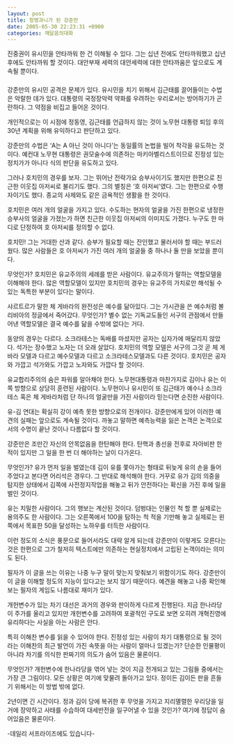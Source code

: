 ```yaml
---
layout: post
title: 청맹과니가 된 강준만
date: 2005-05-30 22:23:31 +0900
categories: 깨달음의대화
---
```

진중권이 유시민을 안타까워 한 건 이해될 수 있다. 그는 십년 전에도 안타까워했고 십년 후에도 안타까워 할 것이다. 대안부재 세력의 대안세력에 대한 안타까움은 앞으로도 계속될 뿐이다.
  

  
###
  

  
강준만의 유시민 공격은 문제가 있다. 유시민을 치기 위해서 김근태를 끌어들이는 수법은 악랄한 데가 있다. 대통령의 국정장악력 약화를 우려하는 우리로서는 방어하기가 곤란하다. 그 약점을 비집고 들어온 것이다.
  

  
개인적으로는 이 시점에 정동영, 김근태를 언급하지 않는 것이 노무현 대통령 퇴임 후의 30년 계획을 위해 유익하다고 판단하고 있다.
  

  
강준만의 수법은 ‘A는 A 아닌 것이 아니다’는 동일률의 논법을 빌어 착각을 유도하는 것이다. 예컨대 노무현 대통령은 권모술수에 의존하는 마키아벨리스트이므로 진정성 있는 정치가가 아니다 식의 판단을 유도하고 있다.
  

  
그러나 호치민의 경우를 보자. 그는 뛰어난 전략가요 승부사이기도 했지만 한편으로 친근한 이웃집 아저씨로 불리기도 했다. 그의 별칭은 ‘호 아저씨’였다. 그는 한편으로 수행자이기도 했다. 종교의 사제와도 같은 금욕적인 생활을 한 것이다.
  

  
호치민은 여러 개의 얼굴을 가지고 있다. 수도하는 현자의 얼굴을 가진 한편으로 냉정한 승부사의 얼굴을 가졌는가 하면 친근한 이웃집 아저씨의 이미지도 가졌다. 누구도 한 마디로 단정하여 호 아저씨를 정의할 수 없다.
  

  
호치민! 그는 거대한 산과 같다. 승부가 필요할 때는 잔인했고 물러서야 할 때는 부드러웠다. 많은 사람들은 호 아저씨가 가진 여러 개의 얼굴들 중 하나나 둘 만을 보았을 뿐이다.
  

  
무엇인가? 호치민은 유교주의의 세례를 받은 사람이다. 유교주의가 말하는 역할모델을 이해해야 한다. 많은 역할모델이 있지만 호치민의 경우는 유교주의 가치로만 해석될 수 있는 독특한 부분이 있다는 말이다.
  

  
샤르트르가 말한 체 게바라의 완전성은 예수를 닮아있다. 그는 가시관을 쓴 예수처럼 볼리비아의 정글에서 죽어갔다. 무엇인가? 별수 없는 기독교도들인 서구의 관점에서 만들어낸 역할모델은 결국 예수를 닮을 수밖에 없다는 거다.
  

  
동양의 경우는 다르다. 소크라테스는 독배를 마셨지만 공자는 십자가에 매달리지 않았다. 석가는 장수했고 노자는 더 오래 살았다. 호치민의 역할 모델은 서구의 그것 곧 체 게바라 모델과 다르고 예수모델과 다르고 소크라테스모델과도 다른 것이다. 호치민은 공자와 가깝고 석가와도 가깝고 노자와도 가깝다 할 것이다.
  

  
유교합리주의의 숨은 파워를 알아채야 한다. 노무현대통령과 마찬가지로 김이나 유는 이쪽 방향으로 상당히 훈련된 사람이다. 노무현이나 유시민이 또 김근태가 예수나 소크라테스 혹은 체 게바라처럼 단 하나의 얼굴만을 가진 사람이라 믿는다면 순진한 사람이다.
  

  
유-김 연대는 확실히 강이 예측 못한 방향으로의 전개이다. 강준만에게 있어 이러한 예견의 실패는 앞으로도 계속될 것이다. 까놓고 말하면 예측능력을 잃은 논객은 논객으로서의 수명이 끝난 것이나 다름없다 할 것이다.
  

  
강준만은 조만간 자신의 안목없음을 한탄해야 한다. 탄핵과 총선을 전후로 자아비판 한 적이 있지만 그 일을 한 번 더 해야하는 날이 다가온다.
  

  
무엇인가? 유가 먼저 일을 벌였는데 김이 유를 쫓아가는 형태로 뒤늦게 유의 손을 들어주었다고 본다면 어리석은 경우다. 그 반대로 해석해야 한다. 거꾸로 유가 김의 의중을 탐지한 상태에서 김쪽에 사전정지작업을 해놓고 뒤가 안전하다는 확신을 가진 후에 일을 벌인 것이다.
  

  
유는 치밀한 사람이다. 그의 행보는 계산된 것이다. 덤벙대는 인물인 척 할 뿐 실제로는 용의주도 한 사람이다. 그는 오른쪽에서 100을 탐하는 척 적을 기만해 놓고 실제로는 왼쪽에서 목표한 50을 달성하는 노하우를 터득한 사람이다.
  

  
이런 정도의 소식은 풍문으로 들어서라도 대략 알게 되는데 강준만이 이렇게도 모른다는 것은 한편으로 그가 철저히 텍스트에만 의존하는 현실정치에서 고립된 논객이라는 의미도 된다.
  

  
필자가 이 글을 쓰는 이유는 나중 누구 말이 맞는지 맞춰보기 위함이기도 하다. 강준만이 이 글을 이해할 정도의 지능이 있다고는 보지 않기 때문이다. 예견을 해놓고 나중 확인해 보는 필자의 게임도 나름대로 재미가 있다.
  

  
개헌변수가 있는 차기 대선은 과거의 경우와 판이하게 다르게 진행된다. 지금 한나라당이 주가를 올리고 있지만 개헌변수를 고려하여 포괄적인 구도로 보면 오히려 개혁진영에 유리하다는 사실을 아는 사람은 안다.
  

  
특히 이해찬 변수를 읽을 수 있어야 한다. 진정성 있는 사람이 차기 대통령으로 될 것이라는 이해찬의 최근 발언이 가진 속뜻을 아는 사람이 얼마나 있겠는가? 단순한 인물평이 아니라 차기를 의식한 판짜기의 의도가 숨어 있음은 물론이다.
  

  
무엇인가? 개헌변수에 한나라당을 엮어 넣는 것이 지금 전개되고 있는 그림들 중에서는 가장 큰 그림이다. 모든 상황은 여기에 맞물려 돌아가고 있다. 정이든 김이든 판을 흔들기 위해서는 이 방법 밖에 없다.
  

  
2년이면 긴 시간이다. 정과 김이 당에 복귀한 후 무엇을 가지고 지리멸렬한 우리당을 일거에 장악하고 사태를 수습하여 대세반전을 일구어낼 수 있을 것인가? 여기에 정답이 숨어있음은 물론이다.
  

  
-데일리 서프라이즈에도 있습니다-